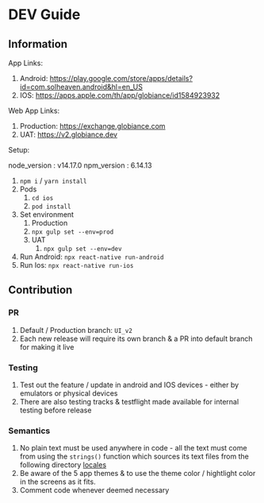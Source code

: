 # DEV Guide

## Information

App Links:

1. Android: https://play.google.com/store/apps/details?id=com.solheaven.android&hl=en_US
2. IOS: https://apps.apple.com/th/app/globiance/id1584923932

Web App Links:

1. Production: https://exchange.globiance.com
2. UAT: https://v2.globiance.dev

Setup:

node_version : v14.17.0
npm_version : 6.14.13

1. `npm i` / `yarn install`
2. Pods
   1. `cd ios`
   2. `pod install`
3. Set environment
   1. Production
   2. `npx gulp set --env=prod`
   3. UAT
      1. `npx gulp set --env=dev`
4. Run Android: `npx react-native run-android`
5. Run Ios: `npx react-native run-ios`

## Contribution

### PR

1. Default / Production branch: `UI_v2`
2. Each new release will require its own branch & a PR into default branch for making it live

### Testing

1. Test out the feature / update in android and IOS devices - either by emulators or physical devices
2. There are also testing tracks & testflight made available for internal testing before release

### Semantics

1. No plain text must be used anywhere in code - all the text must come from using the `strings()` function which sources its text files from the following directory [locales](./App/locales/)
2. Be aware of the 5 app themes & to use the theme color / hightlight color in the screens as it fits.
3. Comment code whenever deemed necessary
